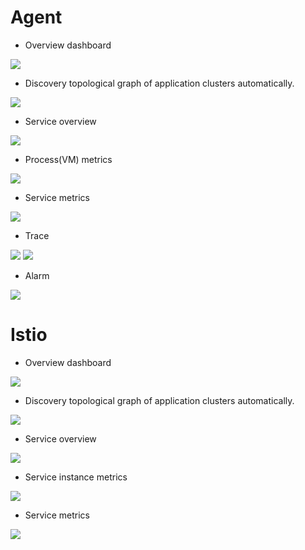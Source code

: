 # Agent

- Overview dashboard
<img src="https://skywalkingtest.github.io/page-resources/6.0.0-alpha/Dashboard.png"/>

- Discovery topological graph of application clusters automatically.
<img src="https://skywalkingtest.github.io/page-resources/6.0.0-alpha/Topology.png"/>

- Service overview
<img src="https://skywalkingtest.github.io/page-resources/6.0.0-alpha/service.png"/>

- Process(VM) metrics
<img src="https://skywalkingtest.github.io/page-resources/6.0.0-alpha/Service_instance_info.png"/>

- Service metrics
<img src="https://skywalkingtest.github.io/page-resources/6.0.0-alpha/endpoint.png"/>

- Trace
<img src="https://skywalkingtest.github.io/page-resources/6.0.0-alpha/trace.png"/>

<img src="https://skywalkingtest.github.io/page-resources/6.0.0-alpha/Trace-detail.png"/>

- Alarm
<img src="https://skywalkingtest.github.io/page-resources/6.0.0-alpha/service-alarm.png"/>

# Istio
- Overview dashboard
<img src="https://skywalkingtest.github.io/page-resources/6.0.0-alpha/Istio/Dashboard.png"/>

- Discovery topological graph of application clusters automatically.
<img src="https://skywalkingtest.github.io/page-resources/6.0.0-alpha/Istio/Topology.png"/>

- Service overview
<img src="https://skywalkingtest.github.io/page-resources/6.0.0-alpha/Istio/Service.png"/>

- Service instance metrics
<img src="https://skywalkingtest.github.io/page-resources/6.0.0-alpha/Istio/Service-instance-info.png"/>

- Service metrics
<img src="https://skywalkingtest.github.io/page-resources/6.0.0-alpha/Istio/endpoint.png"/>

